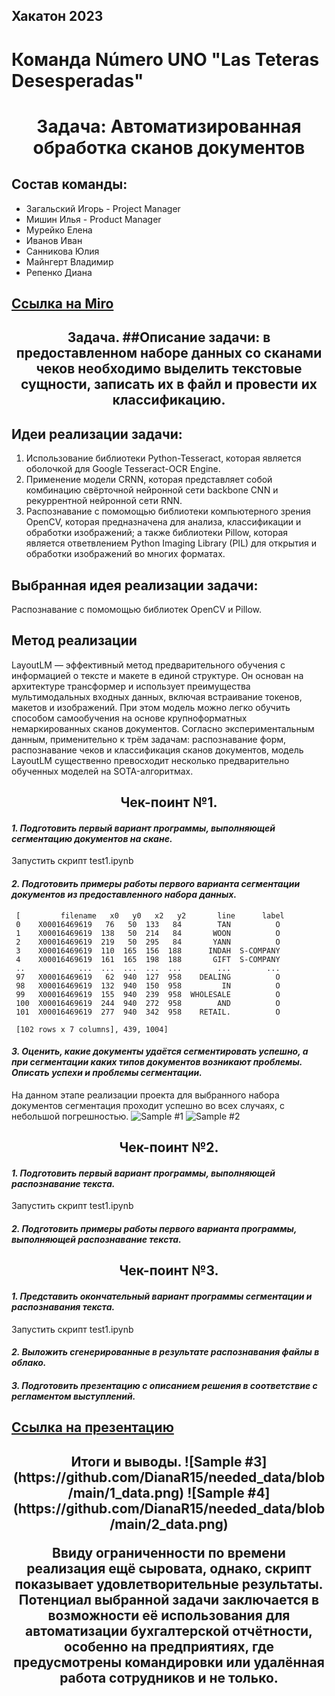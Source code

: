 ## Хакатон 2023
# Команда Número UNO "Las Teteras Desesperadas"
<h1 align="center">Задача: Автоматизированная обработка сканов документов 

## Состав команды:
- Загальский Игорь - Project Manager
- Мишин Илья - Product Manager
- Мурейко Елена
- Иванов Иван
- Санникова Юлия
- Майнгерт Владимир
- Репенко Диана

## <a href="https://miro.com/app/board/uXjVP2DInDc=/?moveToWidget=3458764543238787224&cot=14" target="_blank">Ссылка на Miro</a> 
 
 
<h2 align="center">Задача. 
##Описание задачи: в предоставленном наборе данных со сканами чеков необходимо выделить текстовые сущности, записать их в файл и провести их классификацию.


## Идеи реализации задачи:
1) Использование библиотеки Python-Tesseract, которая является оболочкой для Google Tesseract-OCR Engine. 
2) Применение модели CRNN, которая представляет собой комбинацию свёрточной нейронной сети backbone CNN и рекуррентной нейронной сети RNN. 
3) Распознавание с помомощью библиотеки компьютерного зрения OpenCV, которая предназначена для анализа, классификации и обработки изображений; а также библиотеки Pillow, которая является ответвлением Python Imaging Library (PIL) для открытия и обработки изображений во многих форматах. 
 
## Выбранная идея реализации задачи:
Распознавание с помомощью библиотек OpenCV и Pillow.
 

## Метод реализации
LayoutLM — эффективный метод предварительного обучения с информацией о тексте и макете в единой структуре. Он основан на архитектуре трансформер и использует преимущества мультимодальных входных данных, включая встраивание токенов, макетов и изображений. При этом модель можно легко обучить способом самообучения на основе крупноформатных немаркированных сканов документов. Согласно экспериментальным данным, применительно к трём задачам: распознавание форм, распознавание чеков и классификация сканов документов, модель  LayoutLM существенно превосходит несколько предварительно обученных моделей на SOTA-алгоритмах.


<h2 align="center">Чек-поинт №1.  

#### *1. Подготовить первый вариант программы, выполняющей сегментацию документов на скане.*
Запустить скрипт test1.ipynb 
#### *2. Подготовить примеры работы первого варианта сегментации документов из предоставленного набора данных.*
```
 [         filename   x0   y0   x2   y2       line      label
 0    X00016469619   76   50  133   84        TAN          O
 1    X00016469619  138   50  214   84       WOON          O
 2    X00016469619  219   50  295   84       YANN          O
 3    X00016469619  110  165  156  188      INDAH  S-COMPANY
 4    X00016469619  161  165  198  188       GIFT  S-COMPANY
 ..            ...  ...  ...  ...  ...        ...        ...
 97   X00016469619   62  940  127  958    DEALING          O
 98   X00016469619  132  940  150  958         IN          O
 99   X00016469619  155  940  239  958  WHOLESALE          O
 100  X00016469619  244  940  272  958        AND          O
 101  X00016469619  277  940  342  958    RETAIL.          O
 
 [102 rows x 7 columns], 439, 1004]
```



#### *3. Оценить, какие документы удаётся сегментировать успешно, а при сегментации каких типов документов возникают проблемы. Описать успехи и проблемы сегментации.*
На данном этапе реализации проекта для выбранного набора документов сегментация проходит успешно во всех случаях, с небольшой погрешностью.
![Sample #1](https://github.com/gigabyte727/Python_HW3_Pandas/blob/main/Sample1.png)
![Sample #2](https://github.com/gigabyte727/Python_HW3_Pandas/blob/main/Sample2.png)



<h2 align="center">Чек-поинт №2.  

#### *1. Подготовить первый вариант программы, выполняющей распознавание текста.*
Запустить скрипт test1.ipynb 
#### *2. Подготовить примеры работы первого варианта программы, выполняющей распознавание текста.*



<h2 align="center">Чек-поинт №3.  

#### *1. Представить окончательный вариант программы сегментации и распознавания текста.*
Запустить скрипт test1.ipynb 
#### *2. Выложить сгенерированные в результате распознавания файлы в облако.*

#### *3. Подготовить презентацию с описанием решения в соответствие с регламентом выступлений.*
## <a href="https://docs.google.com/presentation/d/16cZ8fAxf1T_KbvPSk6HzFLAjfydVBuxx-GVwfUBV844/edit?usp=sharing" target="_blank">Ссылка на презентацию</a> 



<h2 align="center">Итоги и выводы.
![Sample #3](https://github.com/DianaR15/needed_data/blob/main/1_data.png)
![Sample #4](https://github.com/DianaR15/needed_data/blob/main/2_data.png)
 
Ввиду ограниченности по времени реализация ещё сыровата, однако, скрипт показывает удовлетворительные результаты. 
Потенциал выбранной задачи заключается в возможности её использования для автоматизации бухгалтерской отчётности, особенно на предприятиях, где предусмотрены командировки или удалённая работа сотрудников и не только.
